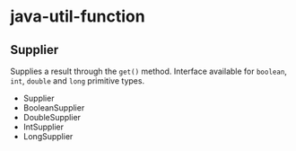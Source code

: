 # java-util-function


## Supplier<T>
Supplies a result through the `get()` method. Interface available for `boolean`, `int`, `double` and `long` primitive types.

* Supplier<T>
* BooleanSupplier
* DoubleSupplier
* IntSupplier
* LongSupplier
